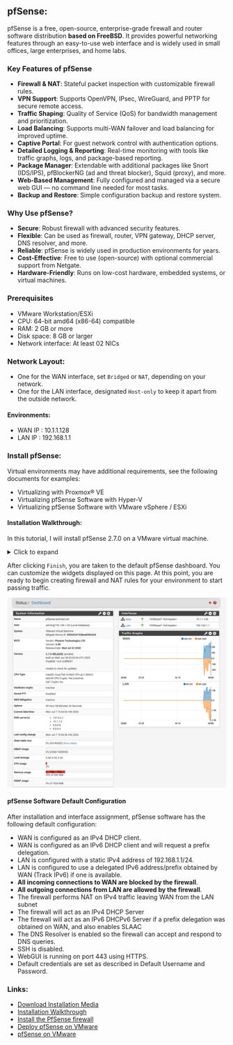 ## pfSense:

pfSense is a free, open-source, enterprise-grade firewall and router software distribution **based on FreeBSD**. It provides powerful networking features through an easy-to-use web interface and is widely used in small offices, large enterprises, and home labs.


### Key Features of pfSense
- **Firewall & NAT**: Stateful packet inspection with customizable firewall rules.
- **VPN Support**: Supports OpenVPN, IPsec, WireGuard, and PPTP for secure remote access.
- **Traffic Shaping**: Quality of Service (QoS) for bandwidth management and prioritization.
- **Load Balancing**: Supports multi-WAN failover and load balancing for improved uptime.
- **Captive Portal**: For guest network control with authentication options.
- **Detailed Logging & Reporting**: Real-time monitoring with tools like traffic graphs, logs, and package-based reporting.
- **Package Manager**: Extendable with additional packages like Snort (IDS/IPS), pfBlockerNG (ad and threat blocker), Squid (proxy), and more.
- **Web-Based Management**: Fully configured and managed via a secure web GUI — no command line needed for most tasks.
- **Backup and Restore**: Simple configuration backup and restore system.


### Why Use pfSense?
- **Secure**: Robust firewall with advanced security features.
- **Flexible**: Can be used as firewall, router, VPN gateway, DHCP server, DNS resolver, and more.
- **Reliable**: pfSense is widely used in production environments for years.
- **Cost-Effective**: Free to use (open-source) with optional commercial support from Netgate.
- **Hardware-Friendly**: Runs on low-cost hardware, embedded systems, or virtual machines.


### Prerequisites
- VMware Workstation/ESXi
- CPU: 64-bit amd64 (x86-64) compatible
- RAM: 2 GB or more
- Disk space: 8 GB or larger
- Network interface: At least 02 NICs



### Network Layout:
- One for the WAN interface, set `Bridged` or `NAT`, depending on your network.
- One for the LAN interface, designated `Host-only` to keep it apart from the outside network.


#### Environments:
- WAN IP : 10.1.1.128
- LAN IP : 192.168.1.1





### Install pfSense: 

Virtual environments may have additional requirements, see the following documents for examples:

- Virtualizing with Proxmox® VE
- Virtualizing pfSense Software with Hyper-V
- Virtualizing pfSense Software with VMware vSphere / ESXi


#### Installation Walkthrough:

In this tutorial, I will install pfSense 2.7.0 on a VMware virtual machine. 

<details>
  <summary> Click to expand </summary>

1. First creating the pfSense VMware virtual machine follows the typical new virtual machine wizard.  
Some products require identifying the OS being installed on the VM. The ideal option is **FreeBSD 12 64-bit**. If this is not available, try options like **FreeBSD 12**, or **Other 64-bit** OS. Do not choose a Windows or Linux related OS type.



2. As the PfSense setup starts booting, a prompt is displayed with some options and a countdown timer. At this prompt, **press** `1` for the default installation of PfSense. If we don't choose any option, it will start to boot option `1` by default.


![alt text](./assets/1.png)


3. On the next screen, you'll be asked to configure the console. Just click `Accept` to move forward with the installation process.



![alt text](./assets/2.png)


4. Proceed with the `Install` option and select `OK`.

![alt text](./assets/3.png)


5. Select your keyboard language.


6. Select the **Auto (ZFS)** file system, which is recommended for the FreeBSD architecture, unless you want a customized setup and click `OK`.

![alt text](./assets/4.png)

![alt text](./assets/5.png)

![alt text](./assets/6.png)



7. Next, **select the disk** on which you want to install PfSense. In my case, I am choosing my available dedicated virtual storage on VMware.

![alt text](./assets/7.png)



8. Wait while the setup extracts the installation files.


![alt text](./assets/8.png)


9. After completion, setup will give you the option to open a shell to modify your configuration. Select `No` and `proceed`.


10. `Reboot` the machine to get the GUI session of your PfSense installation.

![alt text](./assets/9.png)


11. After the installation of pfSense completes successfully, the virtual machine will boot into the initial configuration phase of the setup. In this text-only menu-driven interface, you are able to configure the initial network configuration so you have connectivity to the pfSense VM.

![alt text](./assets/10.png)


![alt text](./assets/10.1.png)


12. Access Web Interface: Open a web browser and navigate to `http://your_ip` (or the LAN IP address you configured).

Login with Default Credentials:
- Username: admin
- Password: pfsense


13. This begins the Webconfigurator wizard. Click `Next`.

![alt text](./assets/11.png)  

![alt text](./assets/12.png)  
![alt text](./assets/13.png)  
![alt text](./assets/14.png)  
![alt text](./assets/15.png)  
![alt text](./assets/16.png)  
![alt text](./assets/17.png)  
![alt text](./assets/18.png)  
![alt text](./assets/19.png)  
![alt text](./assets/20.png)  


</details>


After clicking `Finish`, you are taken to the default pfSense dashboard. You can customize the widgets displayed on this page. At this point, you are ready to begin creating firewall and NAT rules for your environment to start passing traffic.

![alt text](./assets/21.png)  






#### pfSense Software Default Configuration

After installation and interface assignment, pfSense software has the following default configuration:

- WAN is configured as an IPv4 DHCP client.
- WAN is configured as an IPv6 DHCP client and will request a prefix delegation.
- LAN is configured with a static IPv4 address of 192.168.1.1/24.
- LAN is configured to use a delegated IPv6 address/prefix obtained by WAN (Track IPv6) if one is available.
- **All incoming connections to WAN are blocked by the firewall**.
- **All outgoing connections from LAN are allowed by the firewall**.
- The firewall performs NAT on IPv4 traffic leaving WAN from the LAN subnet
- The firewall will act as an IPv4 DHCP Server
- The firewall will act as an IPv6 DHCPv6 Server if a prefix delegation was obtained on WAN, and also enables SLAAC
- The DNS Resolver is enabled so the firewall can accept and respond to DNS queries.
- SSH is disabled.
- WebGUI is running on port 443 using HTTPS.
- Default credentials are set as described in Default Username and Password.











### Links:
- [Download Installation Media](https://docs.netgate.com/pfsense/en/latest/install/download-installer-image.html)
- [Installation Walkthrough](https://docs.netgate.com/pfsense/en/latest/install/install-walkthrough.html)
- [Install the PfSense firewall](https://4sysops.com/archives/how-to-install-the-pfsense-firewall-on-a-virtual-machine/)
- [Deploy pfSense on VMware](https://www.virtualizationhowto.com/2022/03/deploy-pfsense-vmware-step-by-step/)
- [pfSense on VMware](https://ahmed86-star.github.io/posts/pfsense-VMware-Setup/)

